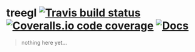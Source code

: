 # treegl [![Travis build status][travis-shield]][travis] [![Coveralls.io code coverage][coveralls-shield]][coveralls] [![Docs][docs-shield]][docs]

> nothing here yet...

<!-- Links -->
[travis-shield]: https://img.shields.io/travis/gnzlbg/treegl.svg?style=flat-square
[travis]: https://travis-ci.org/gnzlbg/treegl
[coveralls-shield]: https://img.shields.io/coveralls/gnzlbg/treegl.svg?style=flat-square
[coveralls]: https://coveralls.io/github/gnzlbg/treegl
[docs-shield]: https://img.shields.io/badge/docs-online-blue.svg?style=flat-square
[docs]: https://gnzlbg.github.io/treegl
